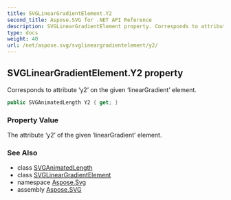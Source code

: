 ```yaml
---
title: SVGLinearGradientElement.Y2
second_title: Aspose.SVG for .NET API Reference
description: SVGLinearGradientElement property. Corresponds to attribute y2 on the given linearGradient element
type: docs
weight: 40
url: /net/aspose.svg/svglineargradientelement/y2/
---
```

## SVGLinearGradientElement.Y2 property

Corresponds to attribute ‘y2’ on the given ‘linearGradient’ element.

```csharp
public SVGAnimatedLength Y2 { get; }
```

### Property Value

The attribute ‘y2’ of the given ‘linearGradient’ element.

### See Also

* class [SVGAnimatedLength](../../../aspose.svg.datatypes/svganimatedlength/)
* class [SVGLinearGradientElement](../)
* namespace [Aspose.Svg](../../svglineargradientelement/)
* assembly [Aspose.SVG](../../../)
